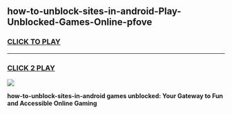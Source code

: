 
## how-to-unblock-sites-in-android-Play-Unblocked-Games-Online-pfove
<h3>
<a href="https://premium76.site?title=how-to-unblock-sites-in-android&ref=25A">CLICK TO PLAY</a></h3>
<hr>

<h3>
<a href="https://premium76.site?title=how-to-unblock-sites-in-android&ref=25A">CLICK 2 PLAY</a>
  
</h3>

<a href="https://premium76.site?title=how-to-unblock-sites-in-android&ref=25A"><img src="https://clearcache.store/games.png"></a>


**how-to-unblock-sites-in-android games unblocked: Your Gateway to Fun and Accessible Online Gaming**
